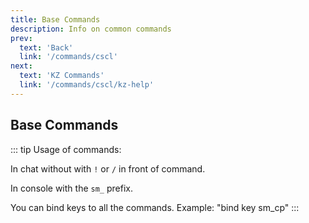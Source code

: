 ```yaml
---
title: Base Commands
description: Info on common commands
prev: 
  text: 'Back'
  link: '/commands/cscl'
next: 
  text: 'KZ Commands'
  link: '/commands/cscl/kz-help'
---
```


## Base Commands

::: tip
Usage of commands:

In chat without with `!` or `/` in front of command.

In console with the `sm_` prefix.

You can bind keys to all the commands. Example: "bind key sm_cp"
:::
